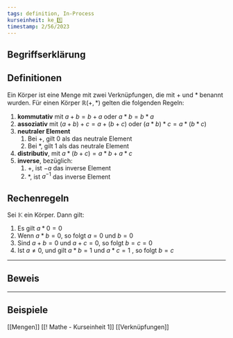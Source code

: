 ```yaml
---
tags: definition, In-Process
kurseinheit: ke_1️⃣
timestamp: 2/56/2023
---
```




## Begriffserklärung

## Definitionen
Ein Körper ist eine Menge mit zwei Verknüpfungen, die mit $+$ und $*$ benannt wurden. Für einen Körper $\mathbb{R}(+,*)$ gelten die folgenden Regeln:
1. **kommutativ** mit $a+b=b+a$ oder $a*b = b*a$
2. **assoziativ** mit $(a+b)+c=a+(b+c)$ oder $(a*b)*c=a*(b*c)$ 
3. **neutraler Element**
	1. Bei +, gilt 0 als das neutrale Element
	2. Bei $*$, gilt 1 als das neutrale Element
4. **distributiv**, mit $a*(b+c)=a*b +a*c$
5. **inverse**, bezüglich:
	1. +, ist $-a$ das inverse Element
	2. $*$, ist $a^{-1}$ das inverse Element

## Rechenregeln
Sei $\mathbb{K}$ ein Körper. Dann gilt:
1. Es gilt $a*0=0$
2. Wenn $a*b=0$, so folgt $a = 0$ und $b=0$
3. Sind $a+b=0$ und $a+c=0$, so folgt $b=c=0$
4. Ist $a \neq 0$, und gilt $a*b=1$ und $a*c=1$ , so folgt $b=c$


***
## Beweis

***
## Beispiele

[[Mengen]]
[[! Mathe - Kurseinheit 1]]
[[Verknüpfungen]]